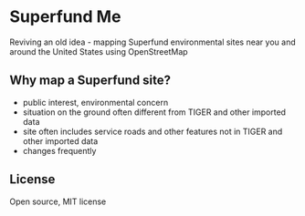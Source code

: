 # Superfund Me

Reviving an old idea - mapping Superfund environmental sites near you and around the United States
using OpenStreetMap

## Why map a Superfund site?

* public interest, environmental concern
* situation on the ground often different from TIGER and other imported data
* site often includes service roads and other features not in TIGER and other imported data
* changes frequently

## License

Open source, MIT license
